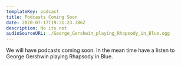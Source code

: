 ```yaml
---
templateKey: podcast
title: Podcasts Coming Soon
date: 2020-07-17T19:31:23.386Z
description: No its not
audioSourceURL: ./George_Gershwin_playing_Rhapsody_in_Blue.ogg
---
```


We will have podcasts coming soon. In the mean time have a listen to George Gershwin playing Rhapsody in Blue.
